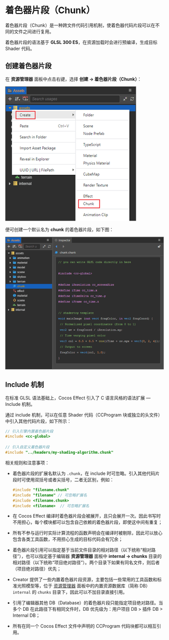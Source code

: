 # 着色器片段（Chunk）

着色器片段（Chunk）是一种跨文件代码引用机制，使着色器代码片段可以在不同的文件之间进行复用。

着色器片段的语法基于 **GLSL 300 ES**，在资源加载时会进行预编译，生成目标 Shader 代码。

## 创建着色器片段

在 **资源管理器** 面板中点击右键，选择 **创建 -> 着色器片段（Chunk）**：

![创建着色器片段](img/create-chunk.png)

便可创建一个默认名为 **chunk** 的着色器片段，如下图：

![片段模板](img/new-chunk.png)

## Include 机制

在标准 GLSL 语法基础上，Cocos Effect 引入了 C 语言风格的语法扩展 — Include 机制。

通过 include 机制，可以在任意 Shader 代码（CCProgram 块或独立的头文件）中引入其他代码片段，如下所示：

```c
// 引入引擎内置着色器片段
#include <cc-global>

// 引入自定义着色器片段
#include "../headers/my-shading-algorithm.chunk"
```

相关规则和注意事项：

- 着色器片段的扩展名默认为 `.chunk`，在 include 时可忽略。引入其他代码片段时可使用双括号或者尖括号，二者无区别，例如：

  ```c
  #include "filename.chunk"
  #include "filename" // 可忽略扩展名
  #include <filename.chunk>
  #include <filename>  // 可忽略扩展名
  ```

- 在 Cocos Effect 编译时着色器片段会被展开，且只会展开一次。因此书写时不用担心，每个模块都可以包含自己依赖的着色器片段，即使这中间有重复；
- 所有不参与运行时实际计算流程的函数声明会在编译时被剔除，因此可以放心包含各类工具函数，不用担心生成的目标代码会有冗余；
- 着色器片段引用可以指定基于当前文件目录的相对路径（以下统称“相对路径”），也可以指定基于编辑器 **资源管理器** 面板中 **internal -> chunks** 目录的相对路径（以下统称“项目绝对路径”）。两个目录下如果有同名文件，则后者（项目绝对路径）优先；
- Creator 提供了一些内置着色器片段资源，主要包括一些常用的工具函数和标准光照模型等，位于 [资源管理器](../editor/assets/index.md) 面板中的内置资源数据库（简称 DB）`internal` 的 `chunks` 目录下，因此可以不加目录直接引用。
- 引用了编辑器其他 DB（Database）的着色器片段只能指定项目绝对路径。当多个 DB 在此路径下有相同文件时，DB 优先级为：用户项目 DB > 插件 DB > Internal DB；
- 所有在同一个 Cocos Effect 文件中声明的 CCProgram 代码块都可以相互引用。
